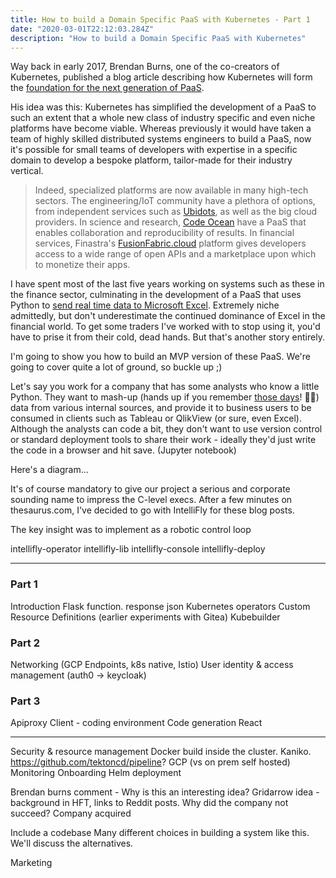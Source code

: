 ```yaml
---
title: How to build a Domain Specific PaaS with Kubernetes - Part 1
date: "2020-03-01T22:12:03.284Z"
description: "How to build a Domain Specific PaaS with Kubernetes"
---
```


Way back in early 2017, Brendan Burns, one of the co-creators of Kubernetes, published a blog article describing how Kubernetes will form the [foundation for the next generation of PaaS](https://kubernetes.io/blog/2017/02/caas-the-foundation-for-next-gen-paas/). 

His idea was this: Kubernetes has simplified the development of a PaaS to such an extent that a whole new class of industry specific and even niche platforms have become viable. Whereas previously it would have taken a team of highly skilled distributed systems engineers to build a PaaS, now it's possible for small teams of developers with expertise in a specific domain to develop a bespoke platform, tailor-made for their industry vertical.

> Indeed, specialized platforms are now available in many high-tech sectors. The engineering/IoT community have a plethora of options, from independent services such as [Ubidots](https://ubidots.com/), as well as the big cloud providers. In science and research, [Code Ocean](https://codeocean.com/) have a PaaS that enables collaboration and reproducibility of results. In financial services, Finastra's [FusionFabric.cloud](https://www.fusionfabric.cloud/) platform gives developers access to a wide range of open APIs and a marketplace upon which to monetize their apps.

I have spent most of the last five years working on systems such as these in the finance sector, culminating in the development of a PaaS that uses Python to [send real time data to Microsoft Excel](https://www.youtube.com/watch?v=is_2RVOOEME). Extremely niche admittedly, but don't underestimate the continued dominance of Excel in the financial world. To get some traders I've worked with to stop using it, you'd have to prise it from their cold, dead hands. But that's another story entirely.

I'm going to show you how to build an MVP version of these PaaS. We're going to cover quite a lot of ground, so buckle up ;)

Let's say you work for a company that has some analysts who know a little Python. They want to mash-up (hands up if you remember [those days](https://mashable.com/2009/10/08/top-mashups/?europe=true)! 🙋‍♂️) data from various internal sources, and provide it to business users to be consumed in clients such as Tableau or QlikView (or sure, even Excel). Although the analysts can code a bit, they don't want to use version control or standard deployment tools to share their work - ideally they'd just write the code in a browser and hit save. (Jupyter notebook)


Here's a diagram...




It's of course mandatory to give our project a serious and corporate sounding name to impress the C-level execs. After a few minutes on thesaurus.com, I've decided to go with IntelliFly for these blog posts.  

The key insight was to implement as a robotic control loop


intellifly-operator
intellifly-lib
intellifly-console
intellifly-deploy


-----------------

### Part 1

Introduction
Flask function. response json 
Kubernetes operators
Custom Resource Definitions (earlier experiments with Gitea)
Kubebuilder

### Part 2

Networking (GCP Endpoints, k8s native, Istio)
User identity & access management (auth0 -> keycloak)

### Part 3

Apiproxy
Client - coding environment
Code generation
React 

-----------------

Security & resource management
Docker build inside the cluster. Kaniko. https://github.com/tektoncd/pipeline?
GCP (vs on prem self hosted)
Monitoring
Onboarding
Helm deployment


Brendan burns comment - 
Why is this an interesting idea?
Gridarrow idea - background in HFT, links to Reddit posts. Why did the company not succeed? 
Company acquired

Include a codebase
Many different choices in building a system like this. We'll discuss the alternatives.


Marketing
